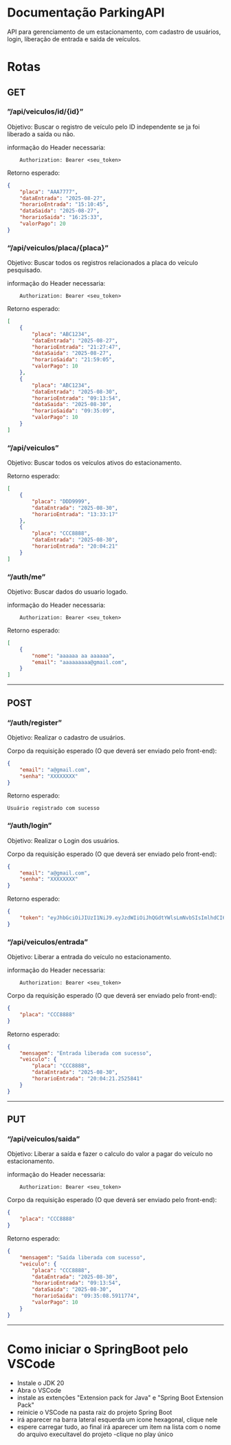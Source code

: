 # Documentação ParkingAPI

API para gerenciamento de um estacionamento, com cadastro de usuários, login, liberação de entrada e saída de veículos.

# Rotas

## GET

### ”/api/veiculos/id/{id}”

Objetivo: Buscar o registro de veículo pelo ID independente se ja foi liberado a saída ou não.

informação do Header necessaria: 

```
	Authorization: Bearer <seu_token>
```

Retorno esperado:

```json
{
	"placa": "AAA7777",
	"dataEntrada": "2025-08-27",
	"horarioEntrada": "15:10:45",
	"dataSaida": "2025-08-27",
	"horarioSaida": "16:25:33",
	"valorPago": 20
}
```

### “/api/veiculos/placa/{placa}”

Objetivo: Buscar todos os registros relacionados a placa do veículo pesquisado.

informação do Header necessaria: 

```
	Authorization: Bearer <seu_token>
```

Retorno esperado:

```json
[
	{
		"placa": "ABC1234",
		"dataEntrada": "2025-08-27",
		"horarioEntrada": "21:27:47",
		"dataSaida": "2025-08-27",
		"horarioSaida": "21:59:05",
		"valorPago": 10
	},
	{
		"placa": "ABC1234",
		"dataEntrada": "2025-08-30",
		"horarioEntrada": "09:13:54",
		"dataSaida": "2025-08-30",
		"horarioSaida": "09:35:09",
		"valorPago": 10
	}
]
```

### “/api/veiculos”

Objetivo: Buscar todos os veículos ativos do estacionamento.

Retorno esperado:

```json
[
	{
		"placa": "DDD9999",
		"dataEntrada": "2025-08-30",
		"horarioEntrada": "13:33:17"
	},
	{
		"placa": "CCC8888",
		"dataEntrada": "2025-08-30",
		"horarioEntrada": "20:04:21"
	}
]
```

### “/auth/me”

Objetivo: Buscar dados do usuario logado.

informação do Header necessaria: 

```
	Authorization: Bearer <seu_token>
```

Retorno esperado:

```json
[
	{
		"nome": "aaaaaa aa aaaaaa",
		"email": "aaaaaaaaa@gmail.com",
	}
]
```

---

## POST

### “/auth/register”

Objetivo: Realizar o cadastro de usuários.

Corpo da requisição esperado (O que deverá ser enviado pelo front-end):

```json
{
	"email": "a@gmail.com",
	"senha": "XXXXXXXX"
}
```

Retorno esperado:

```
Usuário registrado com sucesso
```

### “/auth/login”

Objetivo: Realizar o Login dos usuários.

Corpo da requisição esperado (O que deverá ser enviado pelo front-end):

```json
{
	"email": "a@gmail.com",
	"senha": "XXXXXXXX"
}
```

Retorno esperado:

```json
{
	"token": "eyJhbGciOiJIUzI1NiJ9.eyJzdWIiOiJhQGdtYWlsLmNvbSIsImlhdCI6MTc1NjU5NTM5OSwiZXhwIjoxNzU2NTk4OTk5fQ.dV6MYOVTvHwcC2byblb7oh6OhZ3WqC3QF9DThWRq5g0"
}
```

### “/api/veiculos/entrada”

Objetivo: Liberar a entrada do veículo no estacionamento.

informação do Header necessaria: 

```
	Authorization: Bearer <seu_token>
```

Corpo da requisição esperado (O que deverá ser enviado pelo front-end):

```json
{
	"placa": "CCC8888"
}
```

Retorno esperado: 

```json
{
	"mensagem": "Entrada liberada com sucesso",
	"veiculo": {
		"placa": "CCC8888",
		"dataEntrada": "2025-08-30",
		"horarioEntrada": "20:04:21.2525841"
	}
}
```

---

## PUT

### “/api/veiculos/saida”

Objetivo: Liberar a saída e fazer o calculo do valor a pagar do veículo no estacionamento.

informação do Header necessaria: 

```
	Authorization: Bearer <seu_token>
```

Corpo da requisição esperado (O que deverá ser enviado pelo front-end):

```json
{
	"placa": "CCC8888"
}
```

Retorno esperado: 

```json
{
	"mensagem": "Saída liberada com sucesso",
	"veiculo": {
		"placa": "CCC8888",
		"dataEntrada": "2025-08-30",
		"horarioEntrada": "09:13:54",
		"dataSaida": "2025-08-30",
		"horarioSaida": "09:35:08.5911774",
		"valorPago": 10
	}
}
```

---

# Como iniciar o SpringBoot pelo VSCode

- Instale o JDK 20
- Abra o VSCode
- instale as extenções "Extension pack for Java" e "Spring Boot Extension Pack"
- reinicie o VSCode na pasta raiz do projeto Spring Boot
- irá aparecer na barra lateral esquerda um icone hexagonal, clique nele
- espere carregar tudo, ao final irá aparecer um item na lista com o nome do arquivo execultavel do projeto
 -clique no play único